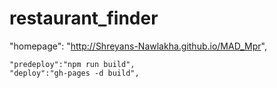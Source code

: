 # restaurant_finder
<!--  -->
"homepage": "http://Shreyans-Nawlakha.github.io/MAD_Mpr",

    "predeploy":"npm run build",
    "deploy":"gh-pages -d build",